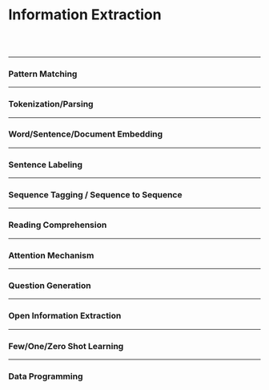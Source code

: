 # Information Extraction
<br>
<br>


---
### Pattern Matching

---
### Tokenization/Parsing

---
### Word/Sentence/Document Embedding

---
### Sentence Labeling

---
### Sequence Tagging / Sequence to Sequence

---
### Reading Comprehension

---
### Attention Mechanism

---
### Question Generation

---
### Open Information Extraction

---
### Few/One/Zero Shot Learning

---
### Data Programming



